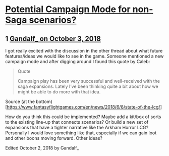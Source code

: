 # [Potential Campaign Mode for non-Saga scenarios?](https://community.fantasyflightgames.com/topic/283883-potential-campaign-mode-for-non-saga-scenarios/)

## 1 [Gandalf_ on October 3, 2018](https://community.fantasyflightgames.com/topic/283883-potential-campaign-mode-for-non-saga-scenarios/?do=findComment&comment=3490586)

I got really excited with the discussion in the other thread about what future features/ideas we would like to see in the game. Someone mentioned a new campaign mode and after digging around I found this quote by Caleb:

> Quote
> 
> Campaign play has been very successful and well-received with the saga expansions. Lately I’ve been thinking quite a bit about how we might be able to do more with that idea.

Source (at the bottom) [https://www.fantasyflightgames.com/en/news/2018/6/8/state-of-the-lcg/]

How do you think this could be implemented? Maybe add a kit/box of sorts to the existing line-up that connects scenarios? Or build a new set of expansions that have a tighter narrative like the Arkham Horror LCG? Personally I would love something like that, especially if we can gain loot and other boons moving forward. Other ideas?

Edited October 2, 2018 by Gandalf_

